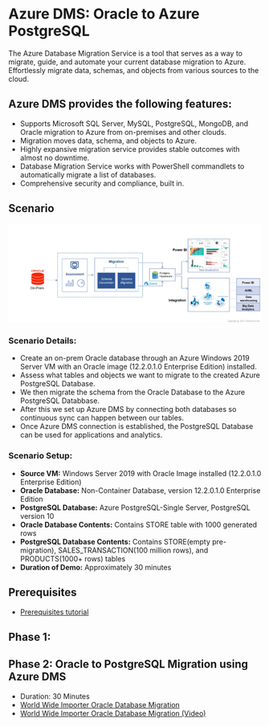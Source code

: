

# Azure DMS: Oracle to Azure PostgreSQL

The Azure Database Migration Service is a tool that serves as a way to migrate, guide, and automate your current database migration to Azure. Effortlessly migrate data, schemas, and objects from various sources to the cloud.

## Azure DMS provides the following features:
* Supports Microsoft SQL Server, MySQL, PostgreSQL, MongoDB, and Oracle migration to Azure from on-premises and other clouds.
* Migration moves data, schema, and objects to Azure.
* Highly expansive migration service provides stable outcomes with almost no downtime.
* Database Migration Service works with PowerShell commandlets to automatically migrate a list of databases.
* Comprehensive security and compliance, built in.



## **Scenario**
<kbd>
  <img src="./Images/15.png" style="background:none; border:none; box-shadow:none;">
</kbd></p>



### **Scenario Details:** <br />
* Create an on-prem Oracle database through an Azure Windows 2019 Server VM with an Oracle image (12.2.0.1.0 Enterprise Edition) installed.
* Assess what tables and objects we want to migrate to the created Azure PostgreSQL Database. 
* We then migrate the schema from the Oracle Database to the Azure PostgreSQL Databbase.
* After this we set up Azure DMS by connecting both databases so continuous sync can happen between our tables.
* Once Azure DMS connection is established, the PostgreSQL Database can be used for applications and analytics.


### **Scenario Setup:**

* **Source VM:** Windows Server 2019 with Oracle Image installed (12.2.0.1.0 Enterprise Edition)
* **Oracle Database:** Non-Container Database, version 12.2.0.1.0 Enterprise Edition
* **PostgreSQL Database:** Azure PostgreSQL-Single Server, PostgreSQL version 10
* **Oracle Database Contents:** Contains STORE table with 1000 generated rows
* **PostgreSQL Database Contents:** Contains STORE(empty pre-migration), SALES_TRANSACTION(100 million rows), and PRODUCTS(1000+ rows) tables
* **Duration of Demo:** Approximately 30 minutes

## Prerequisites
* [Prerequisites tutorial](https://github.com/Click2Cloud/azure-oracle-migration/blob/master/Prerequisites/PREREQUISITES.md)

## Phase 1: 


## Phase 2: Oracle to PostgreSQL Migration using Azure DMS
* Duration: 30 Minutes
* [World Wide Importer Oracle Database Migration](https://github.com/Click2Cloud/azure-oracle-migration/blob/master/Tutorials/DMStutorial.md)
* [World Wide Importer Oracle Database Migration (Video)](https://github.com/Click2Cloud/azure-oracle-migration/blob/master//Videos/azuredmsproject.mp4)
